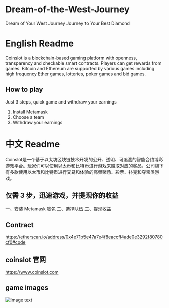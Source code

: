 # Dream-of-the-West-Journey
Dream of Your West Journey  Journey to Your Best Diamond

# English Readme
Coinslot is a blockchain-based gaming platform with openness, transparency and checkable smart contracts. Players can get rewards from games. Bitcoin and Ethereum are supported by various games including high frequency Ether games, lotteries, poker games and bid games.

## How to play
Just 3 steps, quick game and withdraw your earnings
1. Install Metamask
2. Choose a team
3. Withdraw your earnings

# 中文 Readme
Coinslot是一个基于以太坊区块链技术开发的公开、透明、可追溯的智能合约博彩游戏平台。玩家们可以使用以太币和比特币进行游戏来赚取对应的奖品，公司旗下有多款使用以太币和比特币进行交易和体验的高频赌场、彩票、扑克和夺宝类游戏。

## 仅需 3 步，迅速游戏，并提现你的收益
一、安装 Metamask 钱包
二、选择队伍
三、提现收益


##  Contract
https://etherscan.io/address/0x4e71b5e47a7e4f8eaccff4ade0e3292f80780cf0#code

## coinslot 官网
https://www.coinslot.com


## game images
![Image text](https://github.com/CoinslotBV/superCoin/blob/master/gameImg/dream.png)